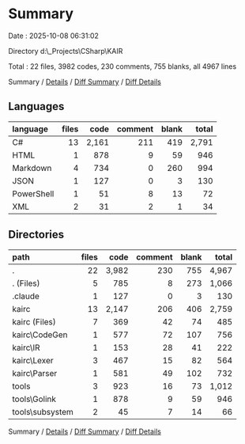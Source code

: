 # Summary

Date : 2025-10-08 06:31:02

Directory d:\\_Projects\\CSharp\\KAIR

Total : 22 files,  3982 codes, 230 comments, 755 blanks, all 4967 lines

Summary / [Details](details.md) / [Diff Summary](diff.md) / [Diff Details](diff-details.md)

## Languages
| language | files | code | comment | blank | total |
| :--- | ---: | ---: | ---: | ---: | ---: |
| C# | 13 | 2,161 | 211 | 419 | 2,791 |
| HTML | 1 | 878 | 9 | 59 | 946 |
| Markdown | 4 | 734 | 0 | 260 | 994 |
| JSON | 1 | 127 | 0 | 3 | 130 |
| PowerShell | 1 | 51 | 8 | 13 | 72 |
| XML | 2 | 31 | 2 | 1 | 34 |

## Directories
| path | files | code | comment | blank | total |
| :--- | ---: | ---: | ---: | ---: | ---: |
| . | 22 | 3,982 | 230 | 755 | 4,967 |
| . (Files) | 5 | 785 | 8 | 273 | 1,066 |
| .claude | 1 | 127 | 0 | 3 | 130 |
| kairc | 13 | 2,147 | 206 | 406 | 2,759 |
| kairc (Files) | 7 | 369 | 42 | 74 | 485 |
| kairc\\CodeGen | 1 | 577 | 72 | 107 | 756 |
| kairc\\IR | 1 | 153 | 28 | 41 | 222 |
| kairc\\Lexer | 3 | 467 | 15 | 82 | 564 |
| kairc\\Parser | 1 | 581 | 49 | 102 | 732 |
| tools | 3 | 923 | 16 | 73 | 1,012 |
| tools\\Golink | 1 | 878 | 9 | 59 | 946 |
| tools\\subsystem | 2 | 45 | 7 | 14 | 66 |

Summary / [Details](details.md) / [Diff Summary](diff.md) / [Diff Details](diff-details.md)
